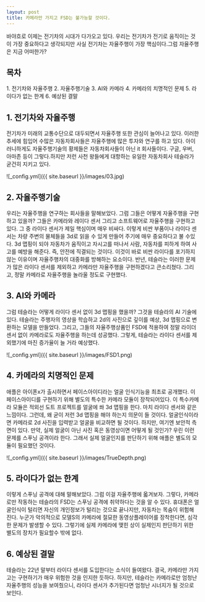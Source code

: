 ```yaml
---
layout: post
title: 카메라만 가지고 FSD는 불가능할 것이다.
---
```


바야흐로 이제는 전기차의 시대가 다가오고 있다. 우리는 전기차가 전기로 움직이는 것이 가장 중요하다고 생각되지만 사실 전기차는 자율주행이 가장 핵심이다.그럼 자율주행은 지금 어떠한가?


<h2>목차</h2>
1. 전기차와 자율주행
2. 자율주행기술
3. AI와 카메라
4. 카메라의 치명적인 문제
5. 라이다가 없는 한계
6. 예상된 결말

<h2>1. 전기차와 자율주행</h2>

전기차가 미래의 교통수단으로 대두되면서 자율주행 또한 관심이 늘어나고 있다.
이러한 추세에 힘입어 수많은 자동차회사들은 자율주행에 많은 투자와 연구를 하고 있다.
아이러니하게도 자율주행기술의 황제들은 자동차회사들이 아닌 it 회사들이다.
구글, 우버, 아마존 등이 그렇다.하지만 저런 사천 왕들에게 대항하는 유일한 자동차회사 테슬라가 굳건히 지키고 있다. 

![_config.yml]({{ site.baseurl }}/images/03.jpg)


<h2>2. 자율주행기술</h2>

우리는 자율주행을 연구하는 회사들을 말해보았다.
그럼 그들은 어떻게 자율주행을 구현하고 있을까?
그들은 카메라와 레이다 센서 그리고 소프트웨어로 자율주행을 구현하고 있다. 
그 중 라이다 센서가 제일 핵심이며 매우 비싸다.
이렇게 비싼 부품이나 라이다 센서는 차량 주변의 물체들을 3d로 읽을 수 있게 만들어 주기에 매우 중요하다고 불 수있다.
3d 맵핑이 되야 자동차가 움직이고 자시고를 떠나서 사람, 자동차를 피하게 하여 사고를 예방을 해준다.
즉, 안전에 직결되는 것이다. 이것이 바로 비싼 라이다를 포기하지 않는 이유이며 자율주행차의 대중화를 방해하는 요소이다.
반년, 테슬라는 이러한 문제가 많은 라이다 센서를 제외하고 카메라만 자율주행을 구현하겠다고 큰소리쳤다.
그리고, 정말 카메라로 자율주행을 놀라울 정도로 구현했다.


<h2>3. AI와 카메라</h2>

그럼 테슬라는 어떻게 라이다 센서 없이 3d 맵핑을 했을까? 그것을 테슬라의 AI 기술에 있다.
테슬라는 주행자의 영상을 학습하고 2d의 사진으로 깊이를 예상, 3d 맵핑으로 변환하는 모델을 만들었다.
그리고, 그들의 자율주행상품인 FSD에 적용하여 정말 라이더 센서 없이 카메라로도 자율주행을 하는데 성공했다.
그렇게, 테슬라는 라이다 센서를 제외했기에 마진 증가율이 늘 거라 예상했다.

![_config.yml]({{ site.baseurl }}/images/FSD1.png)


<h2>4. 카메라의 치명적인 문제</h2>

애플은 아이폰x가 출시하면서 페이스아이디라는 얼굴 인식기능을 최초로 공개했다.
이 페이스아이디를 구현하기 위해 별도의 특수한 카메라 모듈이 장착되어있다.
이 특수카메라 모듈은 적외선 도트 프로젝트를 얼굴에 쏴 3d 맵핑을 한다.
마치 라이다 센서와 같은 느낌이다.
그런데, 왜 굳이 저런 3d 맵핑을 해야 하는지 의문이 들 것이다.
얼굴인식이라면 카메라로 2d 사진을 입력받고 얼굴을 비교하면 될 것이다.
하지만, 여기엔 보안적 측면이 있다.
만약, 실제 얼굴이 아닌 사진 혹은 동영상이면 어떻게 될 것인가?
우린 이런 문제를 스푸닝 공격이라 한다.
그래서 실제 얼굴인지를 판단하기 위해 애플은 별도의 모듈이 필요했던 것이다.

![_config.yml]({{ site.baseurl }}/images/TrueDepth.png)



<h2>5. 라이다가 없는 한계</h2>

이렇게 스푸닝 공격에 대해 말해보았다. 그럼 이걸 자율주행에 옯겨보자.
그렇다, 카메라로만 작동하는 테슬라의 FSD는 스푸닝 공격에 취약하다는 것을 알 수 있다.
휴대폰은 얼굴인식이 털리면 자신의 개인정보가 털리는 것으로 끝나지만, 자동차는 목숨이 위험해 진다.
누군가 악의적으로 모델S의 카메라에 절묘한 동영상플레이어를 장착한다면, 심각한 문제가 발생할 수 있다.
그렇기에 실제 카메라에 맺힌 상이 실제인지 판단하기 위한 별도의 장치가 필요할수 밖에 없다.


<h2>6. 예상된 결말</h2>

테슬라는 22년 말부터 라이다 센서를 도입한다는 소식이 들여왔다.
결국, 카메라만 가지고는 구현하기가 매우 위험한 것을 인지한 듯하다.
하지만, 테슬라는 카메라로만 엄청난 자율주행의 성능을 보여줬으니, 라이다 센서가 추가된다면 엄청난 시너지가 될 것으로 보인다.